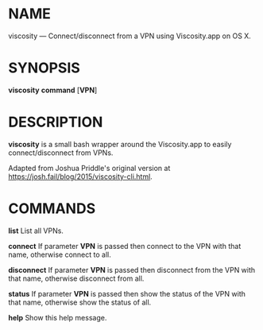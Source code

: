 # NAME

viscosity — Connect/disconnect from a VPN using Viscosity.app on OS X.

# SYNOPSIS

**viscosity** **command** [**VPN**]

# DESCRIPTION

**viscosity** is a small bash wrapper around the Viscosity.app to easily
connect/disconnect from VPNs.

Adapted from Joshua Priddle's original version at <https://josh.fail/blog/2015/viscosity-cli.html>.

# COMMANDS

**list**          List all VPNs.

**connect**       If parameter **VPN** is passed then connect to the VPN with
that name, otherwise connect to all.

**disconnect**    If parameter **VPN** is passed then disconnect from the VPN
with that name, otherwise disconnect from all.

**status**        If parameter **VPN** is passed then show the status of the VPN
with that name, otherwise show the status of all.

**help**          Show this help message.
